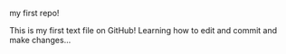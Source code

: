 my first repo!

This is my first text file on GitHub! Learning how to edit and commit and make changes... 
